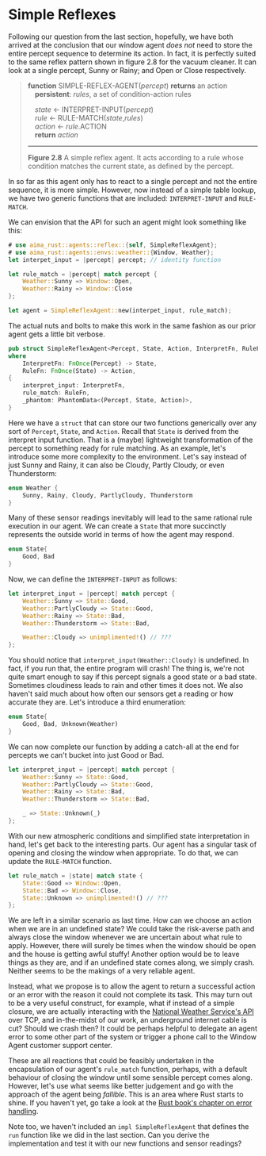 # Simple Reflexes

Following our question from the last section, hopefully, we have both arrived at the conclusion
that our window agent _does not_ need to store the entire percept sequence to determine its action.
In fact, it is perfectly suited to the same reflex pattern shown in figure 2.8 for the
vacuum cleaner. It can look at a single percept, Sunny or Rainy; and Open or Close respectively.


> __function__ SIMPLE-REFLEX-AGENT(_percept_) __returns__ an action  
> &emsp;__persistent__: _rules_, a set of condition\-action rules  
> 
> &emsp;_state_ &larr; INTERPRET-INPUT(_percept_)  
> &emsp;_rule_ &larr; RULE-MATCH(_state_,_rules_)  
> &emsp;_action_ &larr; _rule_.ACTION  
> &emsp;__return__ _action_  
>
> ---
> __Figure 2.8__ A simple reflex agent. It acts according to a rule whose condition matches the current state, as defined by the percept.


In so far as this agent only has to react to a single percept and not the entire sequence, it is more simple. However,
now instead of a simple table lookup, we have two generic functions that are included: `INTERPRET-INPUT` and `RULE-MATCH`.

We can envision that the API for such an agent might look something like this:

```rust
# use aima_rust::agents::reflex::{self, SimpleReflexAgent};
# use aima_rust::agents::envs::weather::{Window, Weather};
let interpet_input = |percept| percept; // identity function

let rule_match = |percept| match percept {
    Weather::Sunny => Window::Open,
    Weather::Rainy => Window::Close
};

let agent = SimpleReflexAgent::new(interpet_input, rule_match);
```

The actual nuts and bolts to make this work in the same fashion as our prior agent gets a little bit verbose.

```rust
pub struct SimpleReflexAgent<Percept, State, Action, InterpretFn, RuleFn>
where
    InterpretFn: FnOnce(Percept) -> State,
    RuleFn: FnOnce(State) -> Action,
{
    interpret_input: InterpretFn,
    rule_match: RuleFn,
    _phantom: PhantomData<(Percept, State, Action)>,
}
```

Here we have a `struct` that can store our two functions generically over any sort of `Percept`, `State`, and
`Action`. Recall that `State` is derived from the interpret input function. That is a (maybe) lightweight
transformation of the percept to something ready for rule matching. As an example, let's introduce some more
complexity to the environment. Let's say instead of just Sunny and Rainy, it can also be Cloudy, Partly Cloudy,
or even Thunderstorm:

```rust
enum Weather {
    Sunny, Rainy, Cloudy, PartlyCloudy, Thunderstorm
}
```

Many of these sensor readings inevitably will lead to the same rational rule execution in our agent. We can create
a `State` that more succinctly represents the outside world in terms of how the agent may respond.

```rust
enum State{
    Good, Bad
}
```

Now, we can define the `INTERPRET-INPUT` as follows:

```rust
let interpret_input = |percept| match percept {
    Weather::Sunny => State::Good,
    Weather::PartlyCloudy => State::Good,
    Weather::Rainy => State::Bad,
    Weather::Thunderstorm => State::Bad,

    Weather::Cloudy => unimplimented!() // ???
};
``` 

You should notice that `interpret_input(Weather::Cloudy)` is undefined. In fact, if you run that,
the entire program will crash! The thing is, we're not quite smart enough to say if this percept signals
a good state or a bad state. Sometimes cloudiness leads to rain and other times it does not. We also haven't said much about
how often our sensors get a reading or how accurate they are. Let's introduce a third enumeration:

```rust
enum State{
    Good, Bad, Unknown(Weather)
}
```

We can now complete our function by adding a catch-all at the end for percepts we can't bucket into just
Good or Bad.

```rust
let interpret_input = |percept| match percept {
    Weather::Sunny => State::Good,
    Weather::PartlyCloudy => State::Good,
    Weather::Rainy => State::Bad,
    Weather::Thunderstorm => State::Bad,

    _ => State::Unknown(_)
};
```

With our new atmospheric conditions and simplified state interpretation in hand, let's get back to the interesting parts.
Our agent has a singular task of opening and closing the window when appropriate. To do that, we can update the `RULE-MATCH`
function.

```rust
let rule_match = |state| match state {
    State::Good => Window::Open,
    State::Bad => Window::Close,
    State::Unknown => unimplimented!() // ???
};
```

We are left in a similar scenario as last time. How can we choose an action when we are in an undefined state? We could
take the risk-averse path and always close the window whenever we are uncertain about what rule to apply. However, there
will surely be times when the window should be open and the house is getting awful stuffy! Another option would be to
leave things as they are, and if an undefined state comes along, we simply crash. Neither seems to be the makings
of a very reliable agent. 

Instead, what we propose is to allow the agent to return a successful action or an error with the reason
it could not complete its task. This may turn out to be a very useful construct, for example, what if instead of a 
simple closure, we are actually interacting with the [National Weather Service's API](https://www.weather.gov/documentation/services-web-api)
over TCP, and in-the-midst of our work, an underground internet cable is cut? Should we crash then? It could be perhaps
helpful to delegate an agent error to some other part of the system or trigger a phone call to the Window Agent customer
support center. 

These are all reactions that could be feasibly undertaken in the encapsulation of our agent's `rule_match` function, perhaps,
with a default behaviour of closing the window until some sensible percept comes along. However, let's use what seems like
better judgement and go with the approach of the agent being _fallible_. This is an area where Rust starts to shine.
If you haven't yet, go take a look at the [Rust book's chapter on error handling](https://doc.rust-lang.org/book/ch09-00-error-handling.html).

Note too, we haven't included an `impl SimpleReflexAgent` that defines the `run` function like we did in the last section.
Can you derive the implementation and test it with our new functions and sensor readings?